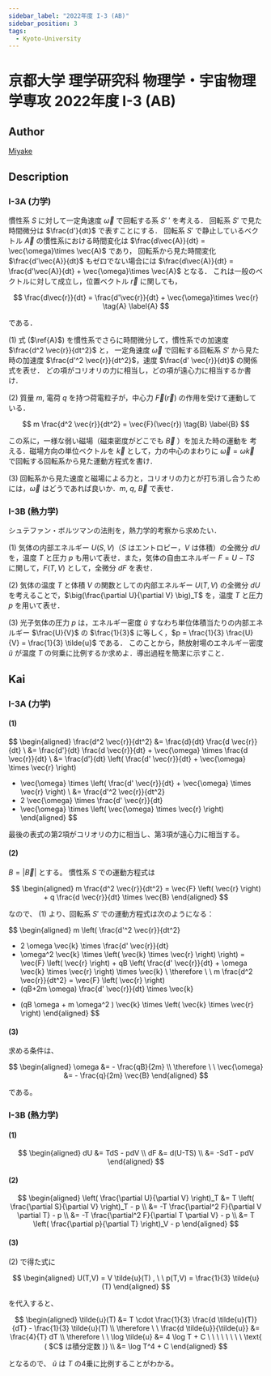 ```yaml
---
sidebar_label: "2022年度 I-3 (AB)"
sidebar_position: 3
tags:
  - Kyoto-University
---
```

# 京都大学 理学研究科 物理学・宇宙物理学専攻 2022年度 I-3 (AB)

## **Author**
[Miyake](https://miyake.github.io/exams/index.html)

## **Description**
### I-3A (力学)
慣性系 $S$ に対して一定角速度 $\vec{\omega}$ で回転する系 $S'$ ′ を考える．
回転系 $S'$ で見た時間微分は $\frac{d'}{dt}$ で表すことにする．
回転系 $S'$ で静止しているベクトル $\vec{A}$ の慣性系における時間変化は $\frac{d\vec{A}}{dt} = \vec{\omega}\times \vec{A}$ であり，
回転系から見た時間変化 $\frac{d'\vec{A}}{dt}$ もゼロでない場合には $\frac{d\vec{A}}{dt} = \frac{d'\vec{A}}{dt} + \vec{\omega}\times \vec{A}$  となる．
これは一般のベクトルに対して成立し，位置ベクトル $\vec{r}$ に関しても，

$$
\frac{d\vec{r}}{dt} = \frac{d'\vec{r}}{dt} + \vec{\omega}\times \vec{r} \tag{A} \label{A}
$$

である．

(1) 式 ($\ref{A}$) を慣性系でさらに時間微分して，慣性系での加速度 $\frac{d^2 \vec{r}}{dt^2}$ と，
一定角速度 $\vec{\omega}$ で回転する回転系 $S'$ から見た時の加速度 $\frac{d'^2 \vec{r}}{dt^2}$，速度 $\frac{d' \vec{r}}{dt}$ の関係式を表せ．
どの項がコリオリの力に相当し，どの項が遠心力に相当するか書け．

(2) 質量 $m$, 電荷 $q$ を持つ荷電粒子が，中心力 $\vec{F}(\vec{r})$ の作用を受けて運動している．

$$
m \frac{d^2 \vec{r}}{dt^2} = \vec{F}(\vec{r}) \tag{B} \label{B}
$$

この系に，一様な弱い磁場（磁束密度がどこでも $\vec{B}$ ）を加えた時の運動を
考える．磁場方向の単位ベクトルを $\vec{k}$ として，力の中心のまわりに $\vec{\omega} = \omega \vec{k}$
で回転する回転系から見た運動方程式を書け．

(3) 回転系から見た速度と磁場による力と，コリオリの力とが打ち消し合うため
には，$\vec{\omega}$ はどうであれば良いか．$m$, $q$, $\vec{B}$ で表せ．

### I-3B (熱力学)
シュテファン・ボルツマンの法則を，熱力学的考察から求めたい．

(1) 気体の内部エネルギー $U(S, V)$（$S$ はエントロピー，$V$ は体積）の全微分 $dU$
を，温度 $T$ と圧力 $p$ も用いて表せ．また，気体の自由エネルギー $F = U − TS$
に関して，$F(T, V)$ として，全微分 $dF$ を表せ．

(2) 気体の温度 $T$ と体積 $V$ の関数としての内部エネルギー $U(T, V )$ の全微分
$dU$ を考えることで，$\big(\frac{\partial U}{\partial V} \big)_T$ を，温度 $T$ と圧力 $p$ を用いて表せ．

(3) 光子気体の圧力 $p$ は，エネルギー密度 $\tilde{u}$ すなわち単位体積当たりの内部エネルギー $\frac{U}{V}$ の $\frac{1}{3}$ に等しく，$p = \frac{1}{3} \frac{U}{V} = \frac{1}{3} \tilde{u}$ である．
このことから，熱放射場のエネルギー密度 $\tilde{u}$ が温度 $T$ の何乗に比例するか求めよ．導出過程を簡潔に示すこと．


## **Kai**
### I-3A (力学)
#### (1)

$$
\begin{aligned}
\frac{d^2 \vec{r}}{dt^2}
&= \frac{d}{dt} \frac{d \vec{r}}{dt}
\\
&= \frac{d'}{dt} \frac{d \vec{r}}{dt} + \vec{\omega} \times \frac{d \vec{r}}{dt}
\\
&= \frac{d'}{dt} \left( \frac{d' \vec{r}}{dt} + \vec{\omega} \times \vec{r} \right)
+ \vec{\omega} \times \left( \frac{d' \vec{r}}{dt} + \vec{\omega} \times \vec{r} \right)
\\
&= \frac{d'^2 \vec{r}}{dt^2}
+ 2 \vec{\omega} \times \frac{d' \vec{r}}{dt}
+ \vec{\omega} \times \left( \vec{\omega} \times \vec{r} \right)
\end{aligned}
$$

最後の表式の第2項がコリオリの力に相当し、第3項が遠心力に相当する。

#### (2)
$B = |\vec{B}|$ とする。
慣性系 $S$ での運動方程式は

$$
\begin{aligned}
m \frac{d^2 \vec{r}}{dt^2}
= \vec{F} \left( \vec{r} \right) + q \frac{d \vec{r}}{dt} \times \vec{B}
\end{aligned}
$$

なので、 (1) より、回転系 $S'$ での運動方程式は次のようになる：

$$
\begin{aligned}
m \left( \frac{d'^2 \vec{r}}{dt^2}
+ 2 \omega \vec{k} \times \frac{d' \vec{r}}{dt}
+ \omega^2 \vec{k} \times \left( \vec{k} \times \vec{r} \right)
\right)
= \vec{F} \left( \vec{r} \right) + qB \left(
\frac{d' \vec{r}}{dt} + \omega \vec{k} \times \vec{r} \right) \times \vec{k}
\\
\therefore \ \ 
m \frac{d^2 \vec{r}}{dt^2}
= \vec{F} \left( \vec{r} \right)
+ (qB+2m \omega) \frac{d' \vec{r}}{dt} \times \vec{k}
- (qB \omega + m \omega^2 ) \vec{k} \times \left( \vec{k} \times \vec{r} \right)
\end{aligned}
$$

#### (3)
求める条件は、

$$
\begin{aligned}
\omega &= - \frac{qB}{2m}
\\
\therefore \ \ 
\vec{\omega} &= - \frac{q}{2m} \vec{B}
\end{aligned}
$$

である。

### I-3B (熱力学)
#### (1)

$$
\begin{aligned}
dU &= TdS - pdV
\\
dF &= d(U-TS)
\\
&= -SdT - pdV
\end{aligned}
$$

#### (2)

$$
\begin{aligned}
\left( \frac{\partial U}{\partial V} \right)_T
&= T \left( \frac{\partial S}{\partial V} \right)_T - p
\\
&= -T \frac{\partial^2 F}{\partial V \partial T} - p
\\
&= -T \frac{\partial^2 F}{\partial T \partial V} - p
\\
&= T \left( \frac{\partial p}{\partial T} \right)_V - p
\end{aligned}
$$

#### (3)
(2) で得た式に

$$
\begin{aligned}
U(T,V) = V \tilde{u}(T)
, \ \ 
p(T,V) = \frac{1}{3} \tilde{u}(T)
\end{aligned}
$$

を代入すると、

$$
\begin{aligned}
\tilde{u}(T) &= T \cdot \frac{1}{3} \frac{d \tilde{u}(T)}{dT} - \frac{1}{3} \tilde{u}(T)
\\
\therefore \ \ 
\frac{d \tilde{u}}{\tilde{u}} &= \frac{4}{T} dT
\\
\therefore \ \ 
\log \tilde{u}
&= 4 \log T + C
\ \ \ \ \ \ \ \ \text{ ( $C$ は積分定数 )}
\\
&= \log T^4 + C
\end{aligned}
$$

となるので、 $\tilde{u}$ は $T$ の4乗に比例することがわかる。